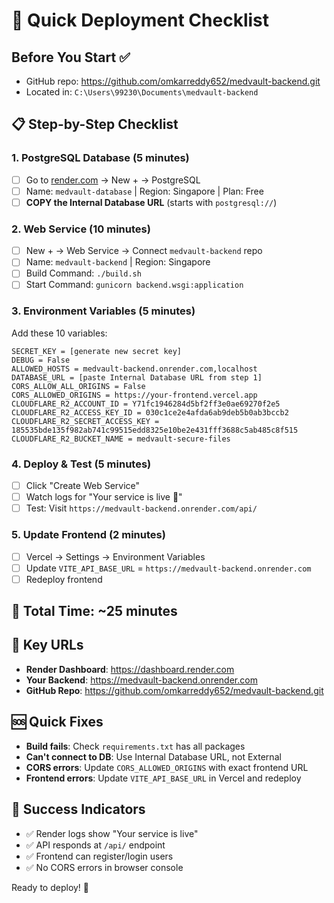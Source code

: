 # 🚀 Quick Deployment Checklist

## Before You Start ✅
- GitHub repo: https://github.com/omkarreddy652/medvault-backend.git
- Located in: `C:\Users\99230\Documents\medvault-backend`

## 📋 Step-by-Step Checklist

### 1. PostgreSQL Database (5 minutes)
- [ ] Go to [render.com](https://render.com) → New + → PostgreSQL
- [ ] Name: `medvault-database` | Region: Singapore | Plan: Free
- [ ] **COPY the Internal Database URL** (starts with `postgresql://`)

### 2. Web Service (10 minutes)  
- [ ] New + → Web Service → Connect `medvault-backend` repo
- [ ] Name: `medvault-backend` | Region: Singapore
- [ ] Build Command: `./build.sh`
- [ ] Start Command: `gunicorn backend.wsgi:application`

### 3. Environment Variables (5 minutes)
Add these 10 variables:

```
SECRET_KEY = [generate new secret key]
DEBUG = False
ALLOWED_HOSTS = medvault-backend.onrender.com,localhost
DATABASE_URL = [paste Internal Database URL from step 1]
CORS_ALLOW_ALL_ORIGINS = False
CORS_ALLOWED_ORIGINS = https://your-frontend.vercel.app
CLOUDFLARE_R2_ACCOUNT_ID = Y71fc1946284d5bf2ff3e0ae69270f2e5
CLOUDFLARE_R2_ACCESS_KEY_ID = 030c1ce2e4afda6ab9deb5b0ab3bccb2
CLOUDFLARE_R2_SECRET_ACCESS_KEY = 185535bde135f982ab741c99515edd8325e10be2e431fff3688c5ab485c8f515
CLOUDFLARE_R2_BUCKET_NAME = medvault-secure-files
```

### 4. Deploy & Test (5 minutes)
- [ ] Click "Create Web Service"
- [ ] Watch logs for "Your service is live 🎉"
- [ ] Test: Visit `https://medvault-backend.onrender.com/api/`

### 5. Update Frontend (2 minutes)
- [ ] Vercel → Settings → Environment Variables
- [ ] Update `VITE_API_BASE_URL` = `https://medvault-backend.onrender.com`
- [ ] Redeploy frontend

## 🎯 Total Time: ~25 minutes

## 🔗 Key URLs
- **Render Dashboard**: https://dashboard.render.com
- **Your Backend**: https://medvault-backend.onrender.com
- **GitHub Repo**: https://github.com/omkarreddy652/medvault-backend.git

## 🆘 Quick Fixes
- **Build fails**: Check `requirements.txt` has all packages
- **Can't connect to DB**: Use Internal Database URL, not External
- **CORS errors**: Update `CORS_ALLOWED_ORIGINS` with exact frontend URL
- **Frontend errors**: Update `VITE_API_BASE_URL` in Vercel and redeploy

## 🎉 Success Indicators
- ✅ Render logs show "Your service is live"
- ✅ API responds at `/api/` endpoint  
- ✅ Frontend can register/login users
- ✅ No CORS errors in browser console

Ready to deploy! 🚀